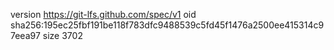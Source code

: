 version https://git-lfs.github.com/spec/v1
oid sha256:195ec25fbf191be118f783dfc9488539c5fd45f1476a2500ee415314c97eea97
size 3702
